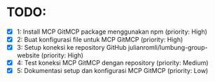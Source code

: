 # TODO:

- [x] 1: Install MCP GitMCP package menggunakan npm (priority: High)
- [x] 2: Buat konfigurasi file untuk MCP GitMCP (priority: High)
- [x] 3: Setup koneksi ke repository GitHub julianromli/lumbung-group-website (priority: High)
- [x] 4: Test koneksi MCP GitMCP dengan repository (priority: Medium)
- [x] 5: Dokumentasi setup dan konfigurasi MCP GitMCP (priority: Low)
